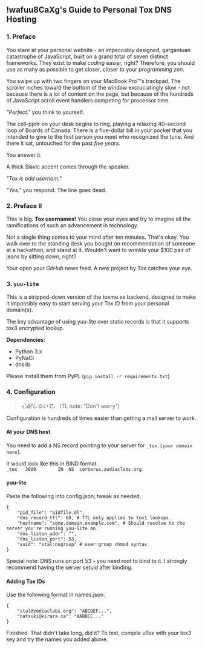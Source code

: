 ## !wafuu8CaXg's Guide to Personal Tox DNS Hosting

### 1. Preface

You stare at your personal website - an impeccably designed, gargantuan
catastrophe of JavaScript, built on a grand total of seven distinct
frameworks. They exist to make *coding* easier, right? Therefore, you
should use as many as possible to get closer, closer to your
*programming zen*.

You swipe up with two fingers on your MacBook Pro™'s trackpad.
The scroller inches toward the bottom of the window excruciatingly slow -
not because there is a lot of content on the page, but because of the
hundreds of JavaScript scroll event handlers competing for processor
time.

*"Perfect."* you think to yourself.

The cell-pjotr on your desk begins to ring, playing a relaxing 40-second loop
of Boards of Canada. There is a five-dollar bill in your pocket that
you intended to give to the first person you meet who recognized the tune.
And there it sat, untouched for the past *five years*.

You answer it.

A thick Slavic accent comes through the speaker.

*"Tox is add usernam."*

*"Yes."* you respond. The line goes dead.

### 2. Preface II

This is big. **Tox usernames!** You close your eyes and try to imagine
all the ramifications of such an advancement in technology.

Not a single thing comes to your mind after ten minutes. That's okay.
You walk over to the standing desk you bought on recommendation of
someone at a hackathon, and stand at it. Wouldn't want to wrinkle your
$100 pair of jeans by sitting down, right?

Your open your *GitHub* news feed. A new project by Tox catches your eye.

### 3. `yuu-lite`

This is a stripped-down version of the toxme.se backend, designed to
make it impossibly easy to start serving your Tox ID from your personal
domain(s).

The key advantage of using yuu-lite over static records is that it
supports tox3 encrypted lookup.

**Dependencies**:

- Python 3.x
- PyNaCl
- dnslib

Please install them from PyPI. (`pip install -r requirements.txt`)

### 4. Configuration

> *心配しないで。*  (TL note: "Don't worry")  

Configuration is hundreds of times easier than getting a mail server
to work.

#### At your DNS host

You need to add a NS record pointing to your server for
`_tox.[your domain here]`.

It would look like this in BIND format.  
`_tox	3600		IN	NS	cerberus.zodiaclabs.org.`

#### yuu-lite

Paste the following into config.json; tweak as needed.

```
{
    "pid_file": "pidfile.dl", 
    "dns_record_ttl": 60, # TTL only applies to tox1 lookups.
    "hostname": "some.domain.example.com", # Should resolve to the server you're running yuu-lite on.
    "dns_listen_addr": "",
    "dns_listen_port": 53,
    "suid": "stal:nogroup" # user:group chmod syntax
}
```

Special note: DNS runs on port 53 - you need root to bind to it.
I strongly recommend having the server setuid after binding.

#### Adding Tox IDs

Use the following format in names.json.

```
{
    "stal@zodiaclabs.org": "ABCDEF...",
    "natsuki@kirara.ca": "AABBCC..."
}
```

Finished. That didn't take long, did it? To test, compile uTox with your
tox3 key and try the names you added above.
